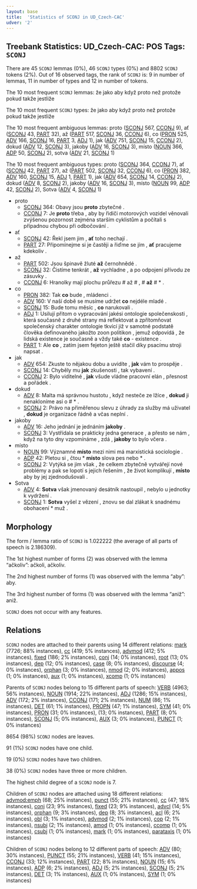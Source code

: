 ```yaml
---
layout: base
title:  'Statistics of SCONJ in UD_Czech-CAC'
udver: '2'
---
```


## Treebank Statistics: UD_Czech-CAC: POS Tags: `SCONJ`

There are 45 `SCONJ` lemmas (0%), 46 `SCONJ` types (0%) and 8802 `SCONJ` tokens (2%).
Out of 16 observed tags, the rank of `SCONJ` is: 9 in number of lemmas, 11 in number of types and 12 in number of tokens.

The 10 most frequent `SCONJ` lemmas: že jako aby když proto než protože pokud takže jestliže

The 10 most frequent `SCONJ` types:  že jako aby když proto než protože pokud takže jestliže

The 10 most frequent ambiguous lemmas: proto ([SCONJ]() 567, [CCONJ]() 9), ať ([SCONJ]() 43, [PART]() 32), až ([PART]() 517, [SCONJ]() 36, [CCONJ]() 6), co ([PRON]() 525, [ADV]() 166, [SCONJ]() 16, [PART]() 3, [ADJ]() 1), jak ([ADV]() 751, [SCONJ]() 15, [CCONJ]() 2), dokud ([ADV]() 12, [SCONJ]() 3), jakoby ([ADV]() 16, [SCONJ]() 3), místo ([NOUN]() 366, [ADP]() 50, [SCONJ]() 2), sotva ([ADV]() 21, [SCONJ]() 1)

The 10 most frequent ambiguous types:  proto ([SCONJ]() 364, [CCONJ]() 7), ať ([SCONJ]() 42, [PART]() 27), až ([PART]() 502, [SCONJ]() 32, [CCONJ]() 6), co ([PRON]() 382, [ADV]() 160, [SCONJ]() 15, [ADJ]() 1, [PART]() 1), jak ([ADV]() 654, [SCONJ]() 14, [CCONJ]() 2), dokud ([ADV]() 8, [SCONJ]() 2), jakoby ([ADV]() 16, [SCONJ]() 3), místo ([NOUN]() 99, [ADP]() 42, [SCONJ]() 2), Sotva ([ADV]() 4, [SCONJ]() 1)


* proto
  * [SCONJ]() 364: Obavy jsou <b>proto</b> zbytečné .
  * [CCONJ]() 7: Je <b>proto</b> třeba , aby by řidiči motorových vozidel věnovali zvýšenou pozornost zejména starším cyklistům a počítali s případnou chybou při odbočování .
* ať
  * [SCONJ]() 42: Řekl jsem jim , <b>ať</b> toho nechají .
  * [PART]() 27: Připomínejme si je častěji a řiďme se jím , <b>ať</b> pracujeme kdekoliv .
* až
  * [PART]() 502: Jsou špinavě žluté <b>až</b> černohnědé .
  * [SCONJ]() 32: Čistíme tenkrát , <b>až</b> vychladne , a po odpojení přívodu ze zásuvky .
  * [CCONJ]() 6: Hranolky mají plochu průřezu # až # , # <b>až</b> # * .
* co
  * [PRON]() 382: Tak <b>co</b> bude , mládenci .
  * [ADV]() 160: V naší době se musíme udržet <b>co</b> nejdéle mladé .
  * [SCONJ]() 15: Bude tomu měsíc , <b>co</b> narukovali .
  * [ADJ]() 1: Usilují přitom o vypracování jakési ontologie společenskosti , která současně z druhé strany má reflektovat a zpřítomňovat společenský charakter ontologie tkvící již v samotné podstatě člověka definovaného jakožto zoon politikon , jemuž odpovídá , že lidská existence je současně a vždy také <b>co</b> - existence .
  * [PART]() 1: Ale <b>co</b> , zatím jsem fejeton ještě stačil díky psacímu stroji napsat .
* jak
  * [ADV]() 654: Zkuste to nějakou dobu a uvidíte , <b>jak</b> vám to prospěje .
  * [SCONJ]() 14: Chyběly mu <b>jak</b> zkušenosti , tak vybavení .
  * [CCONJ]() 2: Bylo viditelné , <b>jak</b> všude vládne pracovní elán , přesnost a pořádek .
* dokud
  * [ADV]() 8: Malta má správnou hustotu , když nesteče ze lžíce , <b>dokud</b> ji nenakloníme asi o # * .
  * [SCONJ]() 2: Právo na přiměřenou slevu z úhrady za služby má uživatel , <b>dokud</b> je organizace řádně a včas neplní .
* jakoby
  * [ADV]() 16: Jeho jednání je jednáním <b>jakoby</b> .
  * [SCONJ]() 3: Vystřídala se prakticky jedna generace , a přesto se nám , když na tyto dny vzpomínáme , zdá , <b>jakoby</b> to bylo včera .
* místo
  * [NOUN]() 99: Významné <b>místo</b> mezi nimi má marxistická sociologie .
  * [ADP]() 42: Pletou si , čtou * <b>místo</b> slova pes nebo * .
  * [SCONJ]() 2: Vytýká se jim však , že celkem zbytečně vytvářejí nové problémy a pak se lopotí s jejich řešením , že život komplikují , <b>místo</b> aby by jej zjednodušovali .
* Sotva
  * [ADV]() 4: <b>Sotva</b> však jmenovaný desátník nastoupil , nebylo u jednotky k vydržení .
  * [SCONJ]() 1: <b>Sotva</b> vyšel z vězení , znovu se dal zlákat k snadnému obohacení * muž .

## Morphology

The form / lemma ratio of `SCONJ` is 1.022222 (the average of all parts of speech is 2.186309).

The 1st highest number of forms (2) was observed with the lemma “ačkoliv”: ačkoli, ačkoliv.

The 2nd highest number of forms (1) was observed with the lemma “aby”: aby.

The 3rd highest number of forms (1) was observed with the lemma “aniž”: aniž.

`SCONJ` does not occur with any features.


## Relations

`SCONJ` nodes are attached to their parents using 14 different relations: [mark](cs_cac-dep-mark.html) (7726; 88% instances), [cc](cs_cac-dep-cc.html) (419; 5% instances), [advmod](cs_cac-dep-advmod.html) (412; 5% instances), [fixed](cs_cac-dep-fixed.html) (186; 2% instances), [conj](cs_cac-dep-conj.html) (14; 0% instances), [root](cs_cac-dep-root.html) (13; 0% instances), [dep](cs_cac-dep-dep.html) (12; 0% instances), [case](cs_cac-dep-case.html) (8; 0% instances), [discourse](cs_cac-dep-discourse.html) (4; 0% instances), [orphan](cs_cac-dep-orphan.html) (3; 0% instances), [nmod](cs_cac-dep-nmod.html) (2; 0% instances), [appos](cs_cac-dep-appos.html) (1; 0% instances), [aux](cs_cac-dep-aux.html) (1; 0% instances), [xcomp](cs_cac-dep-xcomp.html) (1; 0% instances)

Parents of `SCONJ` nodes belong to 15 different parts of speech: [VERB](cs_cac-pos-VERB.html) (4963; 56% instances), [NOUN](cs_cac-pos-NOUN.html) (1914; 22% instances), [ADJ](cs_cac-pos-ADJ.html) (1286; 15% instances), [ADV](cs_cac-pos-ADV.html) (172; 2% instances), [CCONJ](cs_cac-pos-CCONJ.html) (171; 2% instances), [NUM](cs_cac-pos-NUM.html) (86; 1% instances), [DET](cs_cac-pos-DET.html) (61; 1% instances), [PROPN](cs_cac-pos-PROPN.html) (47; 1% instances), [SYM](cs_cac-pos-SYM.html) (41; 0% instances), [PRON](cs_cac-pos-PRON.html) (31; 0% instances),  (13; 0% instances), [PART](cs_cac-pos-PART.html) (8; 0% instances), [SCONJ](cs_cac-pos-SCONJ.html) (5; 0% instances), [AUX](cs_cac-pos-AUX.html) (3; 0% instances), [PUNCT](cs_cac-pos-PUNCT.html) (1; 0% instances)

8654 (98%) `SCONJ` nodes are leaves.

91 (1%) `SCONJ` nodes have one child.

19 (0%) `SCONJ` nodes have two children.

38 (0%) `SCONJ` nodes have three or more children.

The highest child degree of a `SCONJ` node is 7.

Children of `SCONJ` nodes are attached using 18 different relations: [advmod:emph](cs_cac-dep-advmod:emph.html) (68; 25% instances), [punct](cs_cac-dep-punct.html) (55; 21% instances), [cc](cs_cac-dep-cc.html) (47; 18% instances), [conj](cs_cac-dep-conj.html) (23; 9% instances), [fixed](cs_cac-dep-fixed.html) (23; 9% instances), [advcl](cs_cac-dep-advcl.html) (14; 5% instances), [orphan](cs_cac-dep-orphan.html) (9; 3% instances), [dep](cs_cac-dep-dep.html) (8; 3% instances), [acl](cs_cac-dep-acl.html) (6; 2% instances), [obl](cs_cac-dep-obl.html) (3; 1% instances), [advmod](cs_cac-dep-advmod.html) (2; 1% instances), [cop](cs_cac-dep-cop.html) (2; 1% instances), [nsubj](cs_cac-dep-nsubj.html) (2; 1% instances), [amod](cs_cac-dep-amod.html) (1; 0% instances), [ccomp](cs_cac-dep-ccomp.html) (1; 0% instances), [csubj](cs_cac-dep-csubj.html) (1; 0% instances), [mark](cs_cac-dep-mark.html) (1; 0% instances), [parataxis](cs_cac-dep-parataxis.html) (1; 0% instances)

Children of `SCONJ` nodes belong to 12 different parts of speech: [ADV](cs_cac-pos-ADV.html) (80; 30% instances), [PUNCT](cs_cac-pos-PUNCT.html) (55; 21% instances), [VERB](cs_cac-pos-VERB.html) (41; 15% instances), [CCONJ](cs_cac-pos-CCONJ.html) (33; 12% instances), [PART](cs_cac-pos-PART.html) (22; 8% instances), [NOUN](cs_cac-pos-NOUN.html) (15; 6% instances), [ADP](cs_cac-pos-ADP.html) (6; 2% instances), [ADJ](cs_cac-pos-ADJ.html) (5; 2% instances), [SCONJ](cs_cac-pos-SCONJ.html) (5; 2% instances), [DET](cs_cac-pos-DET.html) (3; 1% instances), [AUX](cs_cac-pos-AUX.html) (1; 0% instances), [SYM](cs_cac-pos-SYM.html) (1; 0% instances)

